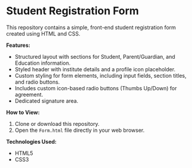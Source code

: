 # Student Registration Form

This repository contains a simple, front-end student registration form created using HTML and CSS.

**Features:**

*   Structured layout with sections for Student, Parent/Guardian, and Education information.
*   Styled header with institute details and a profile icon placeholder.
*   Custom styling for form elements, including input fields, section titles, and radio buttons.
*   Includes custom icon-based radio buttons (Thumbs Up/Down) for agreement.
*   Dedicated signature area.

**How to View:**

1.  Clone or download this repository.
2.  Open the `Form.html` file directly in your web browser.

**Technologies Used:**

*   HTML5
*   CSS3

